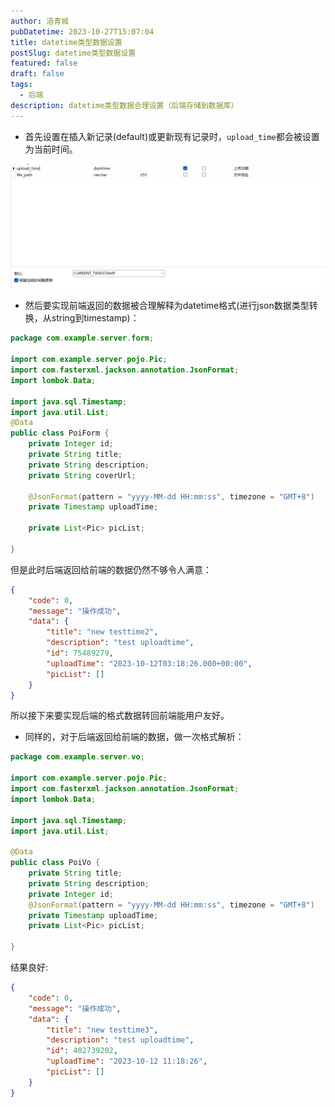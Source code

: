 ```yaml
---
author: 浥青城
pubDatetime: 2023-10-27T15:07:04
title: datetime类型数据设置
postSlug: datetime类型数据设置
featured: false
draft: false
tags:
  - 后端
description: datetime类型数据合理设置（后端存储到数据库）
---
```



- 首先设置在插入新记录(default)或更新现有记录时，`upload_time`都会被设置为当前时间。

![image-20231026114643136](../../assets/images/datetime-type-set/image-20231026114643136.png)

- 然后要实现前端返回的数据被合理解释为datetime格式(进行json数据类型转换，从string到timestamp)：

```java
package com.example.server.form;

import com.example.server.pojo.Pic;
import com.fasterxml.jackson.annotation.JsonFormat;
import lombok.Data;

import java.sql.Timestamp;
import java.util.List;
@Data
public class PoiForm {
    private Integer id;
    private String title;
    private String description;
    private String coverUrl;

    @JsonFormat(pattern = "yyyy-MM-dd HH:mm:ss", timezone = "GMT+8")
    private Timestamp uploadTime;

    private List<Pic> picList;

}
```

但是此时后端返回给前端的数据仍然不够令人满意：

```json
{
    "code": 0,
    "message": "操作成功",
    "data": {
        "title": "new testtime2",
        "description": "test uploadtime",
        "id": 75489279,
        "uploadTime": "2023-10-12T03:18:26.000+00:00",
        "picList": []
    }
}
```

所以接下来要实现后端的格式数据转回前端能用户友好。

- 同样的，对于后端返回给前端的数据，做一次格式解析：

```java
package com.example.server.vo;

import com.example.server.pojo.Pic;
import com.fasterxml.jackson.annotation.JsonFormat;
import lombok.Data;

import java.sql.Timestamp;
import java.util.List;

@Data
public class PoiVo {
    private String title;
    private String description;
    private Integer id;
    @JsonFormat(pattern = "yyyy-MM-dd HH:mm:ss", timezone = "GMT+8")
    private Timestamp uploadTime;
    private List<Pic> picList;

}
```

结果良好:

```json
{
    "code": 0,
    "message": "操作成功",
    "data": {
        "title": "new testtime3",
        "description": "test uploadtime",
        "id": 402739202,
        "uploadTime": "2023-10-12 11:18:26",
        "picList": []
    }
}
```

